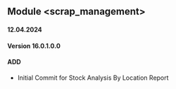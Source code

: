 ## Module <scrap_management>

#### 12.04.2024
#### Version 16.0.1.0.0
#### ADD

- Initial Commit for Stock Analysis By Location Report